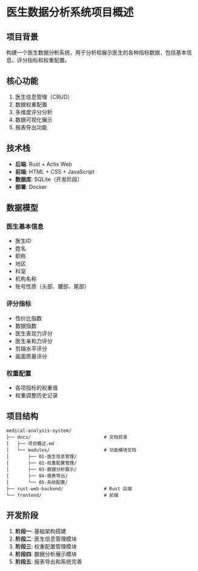 # 医生数据分析系统项目概述

## 项目背景
构建一个医生数据分析系统，用于分析和展示医生的各种指标数据，包括基本信息、评分指标和权重配置。

## 核心功能
1. 医生信息管理（CRUD）
2. 数据权重配置
3. 多维度评分分析
4. 数据可视化展示
5. 报表导出功能

## 技术栈
- **后端**: Rust + Actix Web
- **前端**: HTML + CSS + JavaScript
- **数据库**: SQLite（开发阶段）
- **部署**: Docker

## 数据模型
### 医生基本信息
- 医生ID
- 姓名
- 职称
- 地区
- 科室
- 机构名称
- 账号性质（头部、腰部、尾部）

### 评分指标
- 性价比指数
- 数据指数
- 医生表现力评分
- 医生亲和力评分
- 剪辑水平评分
- 画面质量评分

### 权重配置
- 各项指标的权重值
- 权重调整历史记录

## 项目结构
```
medical-analysis-system/
├── docs/                           # 文档目录
│   ├── 项目概述.md
│   └── modules/                    # 功能模块文档
│       ├── 01-医生信息管理/
│       ├── 02-权重配置管理/
│       ├── 03-数据分析展示/
│       ├── 04-报表导出/
│       └── 05-系统配置/
├── rust-web-backend/               # Rust 后端
└── frontend/                       # 前端
```

## 开发阶段
1. **阶段一**: 基础架构搭建
2. **阶段二**: 医生信息管理模块
3. **阶段三**: 权重配置管理模块
4. **阶段四**: 数据分析展示模块
5. **阶段五**: 报表导出和系统完善
